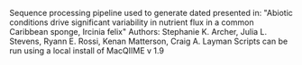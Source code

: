 Sequence processing pipeline used to generate dated presented in: 
"Abiotic conditions drive significant variability in nutrient flux in a common Caribbean sponge, Ircinia felix"
Authors: Stephanie K. Archer, Julia L. Stevens, Ryann E. Rossi, Kenan Matterson, Craig A. Layman
Scripts can be run using a local install of MacQIIME v 1.9
